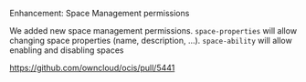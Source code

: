 Enhancement: Space Management permissions

We added new space management permissions. `space-properties` will allow changing space properties (name, description, ...). `space-ability` will allow enabling and disabling spaces

https://github.com/owncloud/ocis/pull/5441
